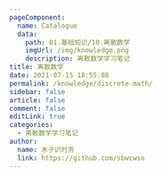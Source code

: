 ```yaml
---
pageComponent: 
  name: Catalogue
  data: 
    path: 01.基础知识/10.离散数学
    imgUrl: /img/knowledge.png
    description: 离散数学学习笔记
title: 离散数学
date: 2021-07-15 18:55:08
permalink: /knowledge/discrete-math/
sidebar: false
article: false
comment: false
editLink: true
categories: 
  - 离散数学学习笔记
author: 
  name: 木子识时务
  link: https://github.com/sbwcwso
---
```

